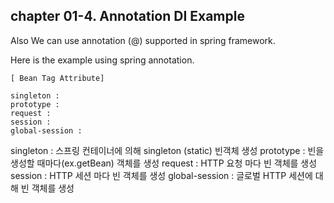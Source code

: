 ## chapter 01-4. Annotation DI Example

Also We can use annotation (@) supported in spring framework.

Here is the example using spring annotation.

```
[ Bean Tag Attribute]

singleton :
prototype :
request : 
session :
global-session :  

```

singleton : 스프링 컨테이너에 의해 singleton (static) 빈객체 생성 
prototype : 빈을 생성할 때마다(ex.getBean) 객체를 생성 
request : HTTP 요청 마다 빈 객체를 생성
session : HTTP 세션 마다 빈 객체를 생성 
global-session : 글로벌 HTTP 세션에 대해 빈 객체를 생성  

